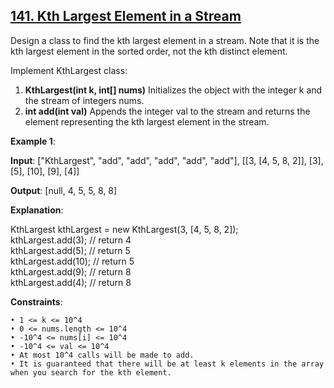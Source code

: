 <h2><a href="https://leetcode.com/problems/kth-largest-element-in-a-stream/description/">141. Kth Largest Element in a Stream</a></h2>

Design a class to find the kth largest element in a stream. Note that it is the kth largest element in the sorted order, not the kth distinct element.

Implement KthLargest class:

1. **KthLargest(int k, int[] nums)** Initializes the object with the integer k and the stream of integers nums. </br>
2. **int add(int val)** Appends the integer val to the stream and returns the element representing the kth largest element in the stream.

**Example 1**:

**Input**: ["KthLargest", "add", "add", "add", "add", "add"], [[3, [4, 5, 8, 2]], [3], [5], [10], [9], [4]]

**Output**: [null, 4, 5, 5, 8, 8]

**Explanation**:

KthLargest kthLargest = new KthLargest(3, [4, 5, 8, 2]); </br>
kthLargest.add(3);   // return 4 </br>
kthLargest.add(5);   // return 5 </br>
kthLargest.add(10);  // return 5 </br>
kthLargest.add(9);   // return 8 </br>
kthLargest.add(4);   // return 8 </br>

**Constraints**:

    • 1 <= k <= 10^4
    • 0 <= nums.length <= 10^4
    • -10^4 <= nums[i] <= 10^4
    • -10^4 <= val <= 10^4
    • At most 10^4 calls will be made to add.
    • It is guaranteed that there will be at least k elements in the array when you search for the kth element.